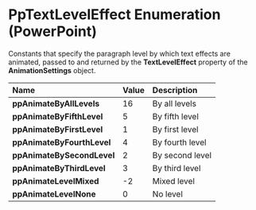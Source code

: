 
# PpTextLevelEffect Enumeration (PowerPoint)

Constants that specify the paragraph level by which text effects are animated, passed to and returned by the  **TextLevelEffect** property of the **AnimationSettings** object.



|**Name**|**Value**|**Description**|
|:-----|:-----|:-----|
| **ppAnimateByAllLevels**|16|By all levels|
| **ppAnimateByFifthLevel**|5|By fifth level|
| **ppAnimateByFirstLevel**|1|By first level|
| **ppAnimateByFourthLevel**|4|By fourth level|
| **ppAnimateBySecondLevel**|2|By second level|
| **ppAnimateByThirdLevel**|3|By third level|
| **ppAnimateLevelMixed**|-2|Mixed level|
| **ppAnimateLevelNone**|0|No level|
